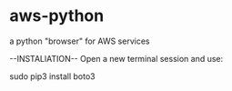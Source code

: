 # aws-python
a python "browser" for AWS services

--INSTALlATION--
Open a new terminal session and use:

sudo pip3 install boto3
